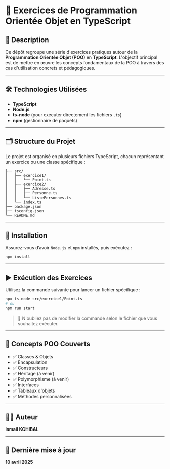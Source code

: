 # 📘 Exercices de Programmation Orientée Objet en TypeScript

## 📝 Description
Ce dépôt regroupe une série d'exercices pratiques autour de la **Programmation Orientée Objet (POO)** en **TypeScript**. L'objectif principal est de mettre en œuvre les concepts fondamentaux de la POO à travers des cas d'utilisation concrets et pédagogiques.

---

## 🛠️ Technologies Utilisées

- **TypeScript**
- **Node.js**
- **ts-node** (pour exécuter directement les fichiers `.ts`)
- **npm** (gestionnaire de paquets)

---

## 🗂️ Structure du Projet

Le projet est organisé en plusieurs fichiers TypeScript, chacun représentant un exercice ou une classe spécifique :

```
├── src/
│   ├── exercice1/
│   │   └── Point.ts
│   ├── exercice2/
│   │   ├── Adresse.ts
│   │   ├── Personne.ts
│   │   └── ListePersonnes.ts
│   └── index.ts
├── package.json
├── tsconfig.json
└── README.md
```

---

## 🚀 Installation

Assurez-vous d’avoir `Node.js` et `npm` installés, puis exécutez :

```bash
npm install
```

---

## ▶️ Exécution des Exercices

Utilisez la commande suivante pour lancer un fichier spécifique :

```bash
npx ts-node src/exercice1/Point.ts
# ou
npm run start
```

> 🔁 N'oubliez pas de modifier la commande selon le fichier que vous souhaitez exécuter.

---

## 🎯 Concepts POO Couverts

- ✅ Classes & Objets  
- ✅ Encapsulation  
- ✅ Constructeurs  
- ✅ Héritage (à venir)  
- ✅ Polymorphisme (à venir)  
- ✅ Interfaces  
- ✅ Tableaux d'objets  
- ✅ Méthodes personnalisées

---

## 👨‍💻 Auteur

**Ismail KCHIBAL**  

---

## 📅 Dernière mise à jour

**10 avril 2025**
